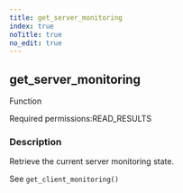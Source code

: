 ```yaml
---
title: get_server_monitoring
index: true
noTitle: true
no_edit: true
---
```




<div class="vql_item"></div>


## get_server_monitoring
<span class='vql_type label label-warning pull-right page-header'>Function</span>


<span class="permission_list vql_type">Required permissions:</span><span class="permission_list linkcolour label label-important">READ_RESULTS</span>

### Description

Retrieve the current server monitoring state.

See `get_client_monitoring()`


